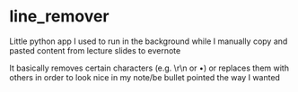 # line_remover
Little python app I used to run in the background while I manually copy and pasted content from lecture slides to evernote

It basically removes certain characters (e.g. \r\n or •) or replaces them with others in order to look nice in my note/be bullet pointed the way I wanted